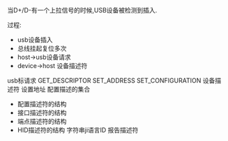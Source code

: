 当D+/D-有一个上拉信号的时候,USB设备被检测到插入.


过程:

 - usb设备插入
 - 总线挂起复位多次
 - host->usb设备请求
 - device->host 设备描述符

usb标请求
 GET_DESCRIPTOR
 SET_ADDRESS
 SET_CONFIGURATION
设备描述符
设置地址
配置描述的集合
 - 配置描述符的结构
 - 接口描述符的结构
 - 端点描述符的结构
 - HID描述符的结构
字符串ji语言ID
报告描述符
